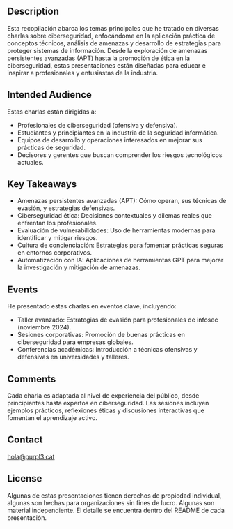 ## Description
Esta recopilación abarca los temas principales que he tratado en diversas charlas sobre ciberseguridad, enfocándome en la aplicación práctica de conceptos técnicos, análisis de amenazas y desarrollo de estrategias para proteger sistemas de información. Desde la exploración de amenazas persistentes avanzadas (APT) hasta la promoción de ética en la ciberseguridad, estas presentaciones están diseñadas para educar e inspirar a profesionales y entusiastas de la industria.

## Intended Audience
Estas charlas están dirigidas a:

- Profesionales de ciberseguridad (ofensiva y defensiva).
- Estudiantes y principiantes en la industria de la seguridad informática.
- Equipos de desarrollo y operaciones interesados en mejorar sus prácticas de seguridad.
- Decisores y gerentes que buscan comprender los riesgos tecnológicos actuales.

## Key Takeaways
- Amenazas persistentes avanzadas (APT): Cómo operan, sus técnicas de evasión, y estrategias defensivas.
- Ciberseguridad ética: Decisiones contextuales y dilemas reales que enfrentan los profesionales.
- Evaluación de vulnerabilidades: Uso de herramientas modernas para identificar y mitigar riesgos.
- Cultura de concienciación: Estrategias para fomentar prácticas seguras en entornos corporativos.
- Automatización con IA: Aplicaciones de herramientas GPT para mejorar la investigación y mitigación de amenazas.

## Events
He presentado estas charlas en eventos clave, incluyendo:

- Taller avanzado: Estrategias de evasión para profesionales de infosec (noviembre 2024).
- Sesiones corporativas: Promoción de buenas prácticas en ciberseguridad para empresas globales.
- Conferencias académicas: Introducción a técnicas ofensivas y defensivas en universidades y talleres.

## Comments
Cada charla es adaptada al nivel de experiencia del público, desde principiantes hasta expertos en ciberseguridad. Las sesiones incluyen ejemplos prácticos, reflexiones éticas y discusiones interactivas que fomentan el aprendizaje activo.

## Contact
hola@purpl3.cat

## License
Algunas de estas presentaciones tienen derechos de propiedad individual, algunas son hechas para organizaciones sin fines de lucro. Algunas son material independiente. El detalle se encuentra dentro del README de cada presentación.
